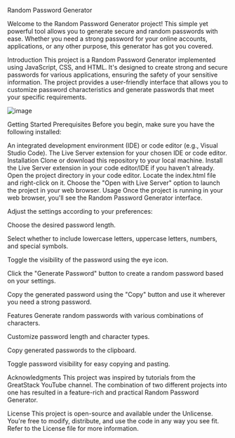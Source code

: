 Random Password Generator


Welcome to the Random Password Generator project!
  This simple yet powerful tool allows you to generate secure and random passwords with ease. Whether you need a strong password for your online accounts, applications, or any other purpose, this generator has got you     covered.

Introduction
  This project is a Random Password Generator implemented using JavaScript, CSS, and HTML. It's designed to create strong and secure passwords for various applications, ensuring the safety of your sensitive information.   The project provides a user-friendly interface that allows you to customize password characteristics and generate passwords that meet your specific requirements.


![image](https://github.com/ArthurDao1022/Generate-Random-Password/assets/129889354/3f5a19a3-25f0-4755-8164-b2172f107b01)


Getting Started
Prerequisites
Before you begin, make sure you have the following installed:

  An integrated development environment (IDE) or code editor (e.g., Visual Studio Code).
  The Live Server extension for your chosen IDE or code editor.
    Installation
  Clone or download this repository to your local machine.
  Install the Live Server extension in your code editor/IDE if you haven't already.
  Open the project directory in your code editor.
  Locate the index.html file and right-click on it.
  Choose the "Open with Live Server" option to launch the project in your web browser.
    Usage
Once the project is running in your web browser, you'll see the Random Password Generator interface.

Adjust the settings according to your preferences:

Choose the desired password length.

Select whether to include lowercase letters, uppercase letters, numbers, and special symbols.

Toggle the visibility of the password using the eye icon.

Click the "Generate Password" button to create a random password based on your settings.

Copy the generated password using the "Copy" button and use it wherever you need a strong password.

Features
Generate random passwords with various combinations of characters.

Customize password length and character types.

Copy generated passwords to the clipboard.

Toggle password visibility for easy copying and pasting.


Acknowledgments
This project was inspired by tutorials from the GreatStack YouTube channel. The combination of two different projects into one has resulted in a feature-rich and practical Random Password Generator.

License
This project is open-source and available under the Unlicense. You're free to modify, distribute, and use the code in any way you see fit. Refer to the License file for more information.
